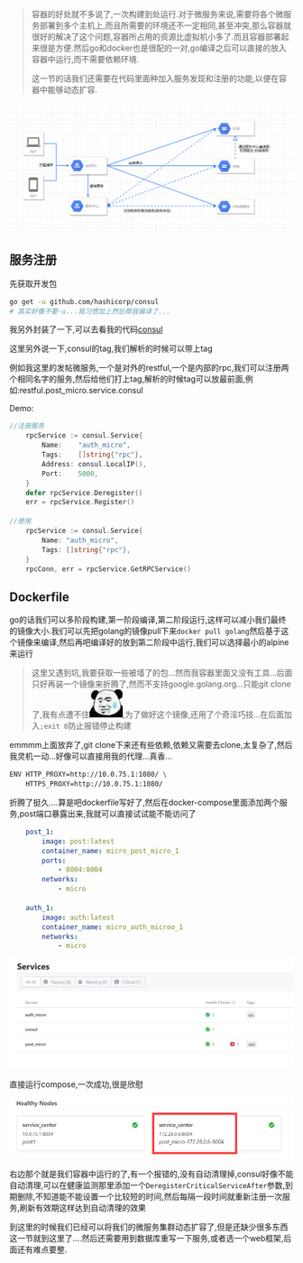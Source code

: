 > 容器的好处就不多说了,一次构建到处运行.对于微服务来说,需要将各个微服务部署到多个主机上,而且所需要的环境还不一定相同,甚至冲突,那么容器就很好的解决了这个问题,容器所占用的资源比虚拟机小多了.而且容器部署起来很是方便.然后go和docker也是很配的一对,go编译之后可以直接的放入容器中运行,而不需要依赖环境.
> 
> 这一节的话我们还需要在代码里面种加入服务发现和注册的功能,以便在容器中能够动态扩容.    

![](img/4_1.png)

## 服务注册
先获取开发包
```sh
go get -u github.com/hashicorp/consul
# 其实好像不要-u...我习惯加上然后帮我编译了...
```
我另外封装了一下,可以去看我的代码[consul](../common/consul.go)

这里另外说一下,consul的tag,我们解析的时候可以带上tag

例如我这里的发帖微服务,一个是对外的restful,一个是内部的rpc,我们可以注册两个相同名字的服务,然后给他们打上tag,解析的时候tag可以放最前面,例如:restful.post_micro.service.consul

Demo:
```go
//注册服务
	rpcService := consul.Service{
		Name:    "auth_micro",
		Tags:    []string{"rpc"},
		Address: consul.LocalIP(),
		Port:    5000,
	}
	defer rpcService.Deregister()
    err = rpcService.Register()
    
//使用
	rpcService := consul.Service{
		Name: "auth_micro",
		Tags: []string{"rpc"},
	}
	rpcConn, err = rpcService.GetRPCService()
```

## Dockerfile
go的话我们可以多阶段构建,第一阶段编译,第二阶段运行,这样可以减小我们最终的镜像大小.我们可以先把golang的镜像pull下来```docker pull golang```然后基于这个镜像来编译,然后再吧编译好的放到第二阶段中运行,我们可以选择最小的alpine来运行

> 这里又遇到坑,我要获取一些被墙了的包...然而我容器里面又没有工具...后面只好再装一个镜像来折腾了,然而不支持google.golang.org...只能git clone了,我有点遭不住![](img/bqb_2.jpg),为了做好这个镜像,还用了个奇淫巧技...在后面加入```;exit 0```防止报错停止构建

emmmm上面放弃了,git clone下来还有些依赖,依赖又需要去clone,太复杂了,然后我灵机一动...好像可以直接用我的代理...真香...
```sh
ENV HTTP_PROXY=http://10.0.75.1:1080/ \
    HTTPS_PROXY=http://10.0.75.1:1080/ 
```

折腾了挺久....算是吧dockerfile写好了,然后在docker-compose里面添加两个服务,post端口暴露出来,我就可以直接试试能不能访问了
```yml
    post_1:
        image: post:latest
        container_name: micro_post_micro_1
        ports: 
            - 8004:8004
        networks: 
            - micro

    auth_1:
        image: auth:latest
        container_name: micro_auth_microo_1
        networks: 
            - micro
```

![](img/4_2.png)

直接运行compose,一次成功,很是欣慰

![](img/4_3.png)

右边那个就是我们容器中运行的了,有一个报错的,没有自动清理掉,consul好像不能自动清理,可以在健康监测那里添加一个```DeregisterCriticalServiceAfter```参数,到期删除,不知道能不能设置一个比较短的时间,然后每隔一段时间就重新注册一次服务,刷新有效期这样达到自动清理的效果

到这里的时候我们已经可以将我们的微服务集群动态扩容了,但是还缺少很多东西这一节就到这里了....然后还需要用到数据库重写一下服务,或者选一个web框架,后面还有难点要整.